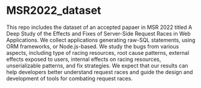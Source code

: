 # MSR2022_dataset
This repo includes the dataset of an accepted papaer in MSR 2022 
titled A Deep Study of the Effects and Fixes of Server-Side Request Races in Web Applications. 
We collect applications generating raw-SQL statements, using ORM frameworks, or Node.js-based. 
We study the bugs from various aspects, including type of racing resources, root cause patterns, 
external effects exposed to users, internal effects on racing resources, unserializable patterns, 
and fix strategies. 
We expect that our results can help developers better understand request races and 
guide the design and development of tools for combating request races.
